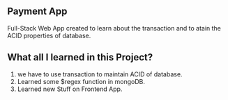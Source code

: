 
## Payment App

Full-Stack Web App created to learn about the transaction and to atain the ACID properties of database.

## What all I learned in this Project?

1. we have to use transaction to maintain ACID of database.
2. Learned some $regex function in mongoDB.
3. Learned new Stuff on Frontend App.